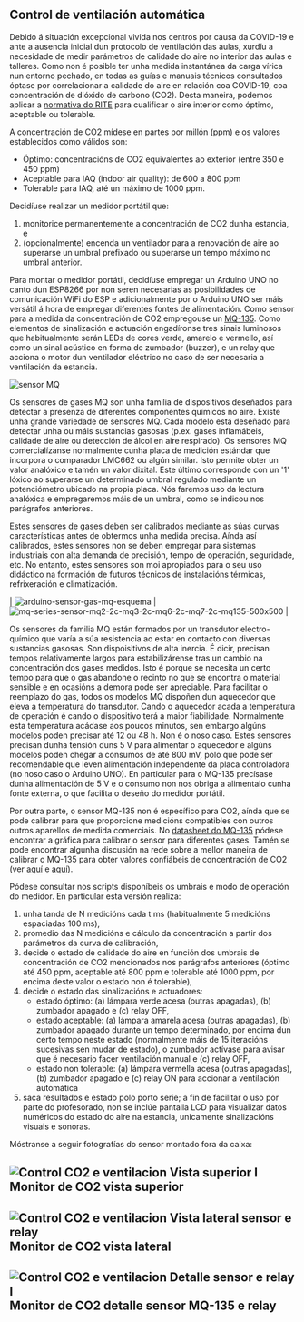 
## Control de ventilación automática

Debido á situación excepcional vivida nos centros por causa da COVID-19 e ante a ausencia inicial dun protocolo de ventilación das aulas, xurdíu a necesidade de medir parámetros de calidade do aire no interior das aulas e talleres. Como non é posible ter unha medida instantánea da carga vírica nun entorno pechado, en todas as guías e manuais técnicos consultados óptase por correlacionar a calidade do aire en relación coa COVID-19, coa concentración de dióxido de carbono (CO2). Desta maneira, podemos aplicar a [normativa do RITE](https://www.idae.es/uploads/documentos/documentos_17_Guia_tecnica_instalaciones_de_climatizacion_con_equipos_autonomos_5bd3407b.pdf) para cualificar o aire interior como óptimo, aceptable ou tolerable.

A concentración de CO2 mídese en partes por millón (ppm) e os valores establecidos como válidos son:
* Óptimo: concentracións de CO2 equivalentes ao exterior (entre 350 e 450 ppm)
* Aceptable para IAQ (indoor air quality): de 600 a 800 ppm
* Tolerable para IAQ, até un máximo de 1000 ppm.

Decidíuse realizar un medidor portátil que:
1. monitorice permanentemente a concentración de CO2 dunha estancia, e
2. (opcionalmente) encenda un ventilador para a renovación de aire ao superarse un umbral prefixado ou superarse un tempo máximo no umbral anterior.

Para montar o medidor portátil, decidíuse empregar un Arduino UNO no canto dun ESP8266 por non seren necesarias as posibilidades de comunicación WiFi do ESP e adicionalmente por o Arduino UNO ser máis versátil á hora de empregar diferentes fontes de alimentación. Como sensor para a medida da concentración de CO2 empregouse un [MQ-135](https://components101.com/sensors/mq135-gas-sensor-for-air-quality). Como elementos de sinalización e actuación engadíronse tres sinais luminosos que habitualmente serán LEDs de cores verde, amarelo e vermello, así como un sinal acústico en forma de zumbador (buzzer), e un relay que acciona o motor dun ventilador eléctrico no caso de ser necesaria a ventilación da estancia.

![sensor MQ](https://user-images.githubusercontent.com/26594148/126041057-f07063b8-04b9-4581-bdbe-f8fc7d0271ab.jpg)

Os sensores de gases MQ son unha familia de dispositivos deseñados para detectar a presenza de diferentes compoñentes químicos no aire. Existe unha grande variedade de sensores MQ. Cada modelo está deseñado para detectar unha ou máis sustancias gasosas (p.ex. gases inflamábeis, calidade de aire ou detección de álcol en aire respirado). Os sensores MQ comercialízanse normalmente cunha placa de medición estándar que incorpora o comparador LMC662 ou algún similar. Isto permite obter un valor analóxico e tamén un valor dixital. Este último corresponde con un '1' lóxico ao superarse un determinado umbral regulado mediante un potenciómetro ubicado na propia placa. Nós faremos uso da lectura analóxica e empregaremos máis de un umbral, como se indicou nos parágrafos anteriores.

Estes sensores de gases deben ser calibrados mediante as súas curvas características antes de obtermos unha medida precisa. Aínda así calibrados, estes sensores non se deben empregar para sistemas industriais con alta demanda de precisión, tempo de operación, seguridade, etc. No entanto, estes sensores son moi apropiados para o seu uso didáctico na formación de futuros técnicos de instalacións térmicas, refrixeración e climatización.

| ![arduino-sensor-gas-mq-esquema](https://user-images.githubusercontent.com/26594148/126040998-e4de4dc1-acae-4d07-a084-e5f488e654d4.png) | ![mq-series-sensor-mq2-2c-mq3-2c-mq6-2c-mq7-2c-mq135-500x500](https://user-images.githubusercontent.com/26594148/126041147-df1d7258-f0b2-4592-9299-2c260ceaaf33.jpg) |

Os sensores da familia MQ están formados por un transdutor electro-químico que varía a súa resistencia ao estar en contacto con diversas sustancias gasosas. Son dispoisitivos de alta inercia. É dicir, precisan tempos relativamente largos para estabilizárense tras un cambio na concentración dos gases medidos. Isto é porque se necesita un certo tempo para que o gas abandone o recinto no que se encontra o material sensible e en ocasións a demora pode ser apreciable. Para facilitar o reemplazo do gas, todos os modelos MQ dispoñen dun aquecedor que eleva a temperatura do transdutor. Cando o aquecedor acada a temperatura de operación é cando o dispositivo terá a maior fiabilidade. Normalmente esta temperatura acádase aos poucos minutos, sen embargo algúns modelos poden precisar até 12 ou 48 h. Non é o noso caso. Estes sensores precisan dunha tensión duns 5 V para alimentar o aquecedor e algúns modelos poden chegar a consumos de até 800 mV, polo que pode ser recomendable que leven alimentación independente da placa controladora (no noso caso o Arduino UNO). En  particular para o MQ-135 precísase dunha alimentación de 5 V e o consumo non nos obriga a alimentalo cunha fonte externa, o que facilita o deseño do medidor portátil.

Por outra parte, o sensor MQ-135 non é específico para CO2, aínda que se pode calibrar para que proporcione medicións compatibles con outros outros aparellos de medida comerciais. No [datasheet do MQ-135](https://components101.com/sensors/mq135-gas-sensor-for-air-quality) pódese encontrar a gráfica para calibrar o sensor para diferentes gases. Tamén se pode encontrar algunha discusión na rede sobre a mellor  maneira de calibrar o MQ-135 para obter valores confiábeis de concentración de CO2 (ver [aquí](https://davidegironi.blogspot.com/2014/01/cheap-co2-meter-using-mq135-sensor-with.html) e [aquí](https://angeloloza.blogspot.com/2016/06/android-arduino-air-quality-monitor.html)).

Pódese consultar nos scripts disponíbeis os umbrais e modo de operación do medidor. En particular esta versión realiza:
1.  unha tanda de N medicións cada t ms (habitualmente 5 medicións espaciadas 100 ms),
2.  promedio das N medicións e cálculo da concentración a partir dos parámetros da curva de calibración,
3.  decide o estado de calidade do aire en función dos umbrais de concentración de CO2 mencionados nos parágrafos anteriores (óptimo até 450 ppm, aceptable até 800 ppm e tolerable até 1000 ppm, por encima deste valor o estado non é tolerable),
4.  decide o estado das sinalizacións e actuadores:
    * estado óptimo: (a) lámpara verde acesa (outras apagadas), (b) zumbador apagado e (c) relay OFF,
    * estado aceptable: (a) lámpara amarela acesa (outras apagadas), (b) zumbador apagado durante un tempo determinado, por encima dun certo tempo neste estado (normalmente máis de 15 iteracións sucesivas sen mudar de estado), o zumbador actívase para avisar que é necesario facer ventilación manual e (c) relay OFF,
    * estado non tolerable: (a) lámpara vermella acesa (outras apagadas), (b) zumbador apagado e (c) relay ON para accionar a ventilación automática
5.  saca resultados e estado polo porto serie; a fin de facilitar o uso por parte do profesorado, non se inclúe pantalla LCD para visualizar datos numéricos do estado do aire na estancia, unicamente sinalizacións visuais e sonoras.


Móstranse a seguir fotografías do  sensor montado fora da caixa:

![Control CO2 e ventilacion Vista superior I](https://user-images.githubusercontent.com/26594148/126043420-52623dc4-30d6-472d-a4d3-b7b40d7c8a82.jpeg)
**Monitor de CO2 vista superior**
---

![Control CO2 e ventilacion Vista lateral sensor e relay](https://user-images.githubusercontent.com/26594148/126043497-a89c455f-4e83-48ed-8c8b-a124c858787a.jpeg)
**Monitor de CO2 vista lateral**
---

![Control CO2 e ventilacion Detalle sensor e relay I](https://user-images.githubusercontent.com/26594148/126043565-4155602c-bf80-4552-8b0f-2fa43a67f9de.jpeg)
**Monitor de CO2 detalle sensor MQ-135 e relay**
---
